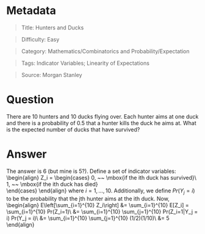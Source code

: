 # Metadata
> Title: Hunters and Ducks

> Difficulty: Easy

> Category: Mathematics/Combinatorics and Probability/Expectation

> Tags: Indicator Variables; Linearity of Expectations

> Source: Morgan Stanley

# Question
There are 10 hunters and 10 ducks flying over. Each hunter aims at one duck and there is a probability of 0.5 that a hunter kills the duck he aims at. What is the expected number of ducks that have survived?

# Answer
The answer is 6 (but mine is 5?). Define a set of indicator variables:
\begin{align}
    Z_i = \begin{cases} 
    0, ~~ \mbox{if the ith duck has survived}\\
    1, ~~ \mbox{if the ith duck has died}		
    \end{cases}
\end{align}
where $i = 1, \dots, 10$. Additionally, we define $Pr(Y_j = i)$ to be the probability that the jth hunter aims at the ith duck. Now,
\begin{align}
    E\left[\sum_{i=1}^{10} Z_i\right] &= \sum_{i=1}^{10} E[Z_i] = \sum_{i=1}^{10} Pr(Z_i=1)\\
    &= \sum_{i=1}^{10} \sum_{j=1}^{10} Pr(Z_i=1|Y_j = i) Pr(Y_j = i)\\
    &= \sum_{i=1}^{10} \sum_{j=1}^{10} (1/2)(1/10)\\
    &= 5		
\end{align}